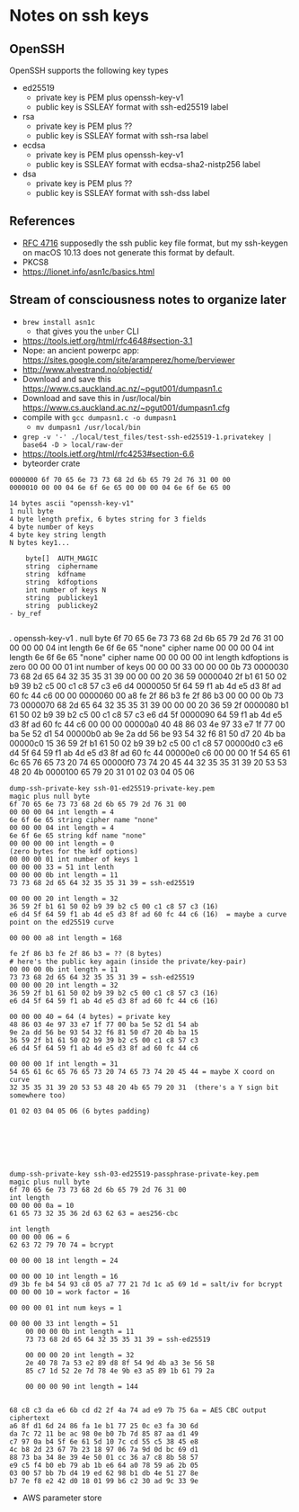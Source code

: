 # Notes on ssh keys

## OpenSSH

OpenSSH supports the following key types

- ed25519
  - private key is PEM plus openssh-key-v1
  - public key is SSLEAY format with ssh-ed25519 label
- rsa
  - private key is PEM plus ??
  - public key is SSLEAY format with ssh-rsa label
- ecdsa
  - private key is PEM plus openssh-key-v1
  - public key is SSLEAY format with ecdsa-sha2-nistp256 label
- dsa
  - private key is PEM plus ??
  - public key is SSLEAY format with ssh-dss label


## References

- [RFC 4716](https://tools.ietf.org/html/rfc4716) supposedly the ssh public key file format, but my ssh-keygen on macOS 10.13 does not generate this format by default.
- PKCS8
- https://lionet.info/asn1c/basics.html

## Stream of consciousness notes to organize later
- `brew install asn1c`
  - that gives you the `unber` CLI
- https://tools.ietf.org/html/rfc4648#section-3.1
- Nope: an ancient powerpc app: https://sites.google.com/site/aramperez/home/berviewer
- http://www.alvestrand.no/objectid/
- Download and save this https://www.cs.auckland.ac.nz/~pgut001/dumpasn1.c
- Download and save this in /usr/local/bin https://www.cs.auckland.ac.nz/~pgut001/dumpasn1.cfg
- compile with `gcc dumpasn1.c -o dumpasn1`
  - `mv dumpasn1 /usr/local/bin`
- `grep -v '-' ./local/test_files/test-ssh-ed25519-1.privatekey | base64 -D > local/raw-der`
- https://tools.ietf.org/html/rfc4253#section-6.6
- byteorder crate
```
0000000 6f 70 65 6e 73 73 68 2d 6b 65 79 2d 76 31 00 00
0000010 00 00 04 6e 6f 6e 65 00 00 00 04 6e 6f 6e 65 00

14 bytes ascii "openssh-key-v1"
1 null byte
4 byte length prefix, 6 bytes string for 3 fields
4 byte number of keys
4 byte key string length
N bytes key1...

	byte[]	AUTH_MAGIC
	string	ciphername
	string	kdfname
	string	kdfoptions
	int	number of keys N
	string	publickey1
	string	publickey2
- by_ref


```
. openssh-key-v1                          . null byte
6f 70 65 6e 73 73 68 2d 6b 65 79 2d 76 31 00
00 00 00 04 int length
6e 6f 6e 65 "none" cipher name
00 00 00 04 int length
6e 6f 6e 65 "none" cipher name
00 00 00 00 int length
kdfoptions is zero
00 00 00 01 int number of keys
00 00 00 33 00 00 00 0b 73
0000030 73 68 2d 65 64 32 35 35 31 39 00 00 00 20 36 59
0000040 2f b1 61 50 02 b9 39 b2 c5 00 c1 c8 57 c3 e6 d4
0000050 5f 64 59 f1 ab 4d e5 d3 8f ad 60 fc 44 c6 00 00
0000060 00 a8 fe 2f 86 b3 fe 2f 86 b3 00 00 00 0b 73 73
0000070 68 2d 65 64 32 35 35 31 39 00 00 00 20 36 59 2f
0000080 b1 61 50 02 b9 39 b2 c5 00 c1 c8 57 c3 e6 d4 5f
0000090 64 59 f1 ab 4d e5 d3 8f ad 60 fc 44 c6 00 00 00
00000a0 40 48 86 03 4e 97 33 e7 1f 77 00 ba 5e 52 d1 54
00000b0 ab 9e 2a dd 56 be 93 54 32 f6 81 50 d7 20 4b ba
00000c0 15 36 59 2f b1 61 50 02 b9 39 b2 c5 00 c1 c8 57
00000d0 c3 e6 d4 5f 64 59 f1 ab 4d e5 d3 8f ad 60 fc 44
00000e0 c6 00 00 00 1f 54 65 61 6c 65 76 65 73 20 74 65
00000f0 73 74 20 45 44 32 35 35 31 39 20 53 53 48 20 4b
0000100 65 79 20 31 01 02 03 04 05 06                  


```
dump-ssh-private-key ssh-01-ed25519-private-key.pem
magic plus null byte
6f 70 65 6e 73 73 68 2d 6b 65 79 2d 76 31 00
00 00 00 04 int length = 4
6e 6f 6e 65 string cipher name "none"
00 00 00 04 int length = 4
6e 6f 6e 65 string kdf name "none"
00 00 00 00 int length = 0
(zero bytes for the kdf options)
00 00 00 01 int number of keys 1
00 00 00 33 = 51 int lenth
00 00 00 0b int length = 11
73 73 68 2d 65 64 32 35 35 31 39 = ssh-ed25519

00 00 00 20 int length = 32
36 59 2f b1 61 50 02 b9 39 b2 c5 00 c1 c8 57 c3 (16)
e6 d4 5f 64 59 f1 ab 4d e5 d3 8f ad 60 fc 44 c6 (16)  = maybe a curve point on the ed25519 curve

00 00 00 a8 int length = 168

fe 2f 86 b3 fe 2f 86 b3 = ?? (8 bytes)
# here's the public key again (inside the private/key-pair)
00 00 00 0b int length = 11
73 73 68 2d 65 64 32 35 35 31 39 = ssh-ed25519
00 00 00 20 int length = 32
36 59 2f b1 61 50 02 b9 39 b2 c5 00 c1 c8 57 c3 (16)
e6 d4 5f 64 59 f1 ab 4d e5 d3 8f ad 60 fc 44 c6 (16)

00 00 00 40 = 64 (4 bytes) = private key
48 86 03 4e 97 33 e7 1f 77 00 ba 5e 52 d1 54 ab
9e 2a dd 56 be 93 54 32 f6 81 50 d7 20 4b ba 15
36 59 2f b1 61 50 02 b9 39 b2 c5 00 c1 c8 57 c3
e6 d4 5f 64 59 f1 ab 4d e5 d3 8f ad 60 fc 44 c6

00 00 00 1f int length = 31
54 65 61 6c 65 76 65 73 20 74 65 73 74 20 45 44 = maybe X coord on curve
32 35 35 31 39 20 53 53 48 20 4b 65 79 20 31  (there's a Y sign bit somewhere too)

01 02 03 04 05 06 (6 bytes padding)







dump-ssh-private-key ssh-03-ed25519-passphrase-private-key.pem
magic plus null byte
6f 70 65 6e 73 73 68 2d 6b 65 79 2d 76 31 00
int length
00 00 00 0a = 10
61 65 73 32 35 36 2d 63 62 63 = aes256-cbc

int length
00 00 00 06 = 6
62 63 72 79 70 74 = bcrypt

00 00 00 18 int length = 24

00 00 00 10 int length = 16
d9 3b fe b4 54 93 c8 05 a7 77 21 7d 1c a5 69 1d = salt/iv for bcrypt
00 00 00 10 = work factor = 16

00 00 00 01 int num keys = 1

00 00 00 33 int length = 51
    00 00 00 0b int length = 11
    73 73 68 2d 65 64 32 35 35 31 39 = ssh-ed25519

    00 00 00 20 int length = 32
    2e 40 78 7a 53 e2 89 d8 8f 54 9d 4b a3 3e 56 58
    85 c7 1d 52 2e 7d 78 4e 9b e3 a5 89 1b 61 79 2a

    00 00 00 90 int length = 144


68 c8 c3 da e6 6b cd d2 2f 4a 74 ad e9 7b 75 6a = AES CBC output ciphertext
a6 8f d1 6d 24 86 fa 1e b1 77 25 0c e3 fa 30 6d
da 7c 72 11 be ac 98 0e b0 7b 7d 85 87 aa d1 49
c7 97 0a b4 5f 6e 61 5d 10 7c cd 55 c5 38 45 e8
4c b8 2d 23 67 7b 23 18 97 06 7a 9d 0d bc 69 d1
88 73 ba 34 8e 39 4e 50 01 cc 36 a7 c8 8b 58 57
e9 c5 f4 b0 eb 79 ab 1b e6 64 a0 78 59 a6 2b 05
03 00 57 bb 7b d4 19 ed 62 98 b1 db 4e 51 27 8e
b7 7e f8 e2 42 d0 18 01 99 b6 c2 30 ad 9c 33 9e
```


- AWS parameter store
